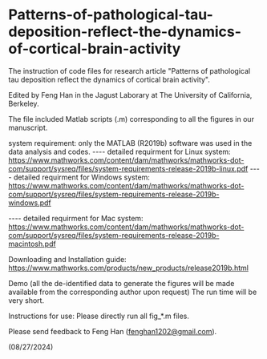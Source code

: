 # Patterns-of-pathological-tau-deposition-reflect-the-dynamics-of-cortical-brain-activity

The instruction of code files for research article "Patterns of pathological tau deposition reflect the dynamics of cortical brain activity".

Edited by Feng Han in the Jagust Laborary at The University of California, Berkeley.

The file included Matlab scripts (.m) corresponding to all the figures in our manuscript.

system requirement: only the MATLAB (R2019b) software was used in the data analysis and codes. ---- detailed requirment for Linux system: https://www.mathworks.com/content/dam/mathworks/mathworks-dot-com/support/sysreq/files/system-requirements-release-2019b-linux.pdf
---- detailed requirment for Windows system: https://www.mathworks.com/content/dam/mathworks/mathworks-dot-com/support/sysreq/files/system-requirements-release-2019b-windows.pdf

---- detailed requirment for Mac system: https://www.mathworks.com/content/dam/mathworks/mathworks-dot-com/support/sysreq/files/system-requirements-release-2019b-macintosh.pdf

Downloading and Installation guide: https://www.mathworks.com/products/new_products/release2019b.html

Demo (all the de-identified data to generate the figures will be made available from the corresponding author upon request) The run time will be very short.

Instructions for use: Please directly run all fig_*.m files.

Please send feedback to Feng Han (fenghan1202@gmail.com).

(08/27/2024)
